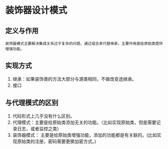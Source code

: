 # 装饰器设计模式

## 定义与作用

    装饰器模式主要解决集成关系过于复杂的问题，通过组合来代替继承，主要作用是给原始类提供增强功能。

## 实现方式

1. 继承：如果装饰类的方法大部分与源类相同，不做改变选继承。
2. 接口

## 与代理模式的区别

1. 代码形式上几乎没有什么区别。
2. 代理模式：主要是给原始类添加无关的功能。（比如实现原始类，但是需要记录日志，或者监控之类）
3. 装饰器模式： 主要是给原始类增强功能，添加的功能都是有关联的。(比如实现原始类的注册，密码需要更换加密方式。)